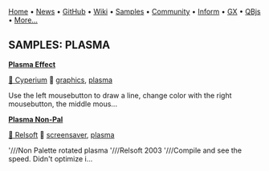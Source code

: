 [Home](https://qb64.com) • [News](../news.md) • [GitHub](https://github.com/QB64Official/qb64) • [Wiki](https://github.com/QB64Official/qb64/wiki) • [Samples](../samples.md) • [Community](../community.md) • [Inform](../inform.md) • [GX](../gx.md) • [QBjs](../qbjs.md) • [More...](../more.md)

## SAMPLES: PLASMA

**[Plasma Effect](plasma-effect/index.md)**

[🐝 Cyperium](cyperium.md) 🔗 [graphics](graphics.md), [plasma](plasma.md)

Use the left mousebutton to draw a line, change color with the right mousebutton, the middle mous...

**[Plasma Non-Pal](plasma-non-pal/index.md)**

[🐝 Relsoft](relsoft.md) 🔗 [screensaver](screensaver.md), [plasma](plasma.md)

'///Non Palette rotated plasma '///Relsoft 2003 '///Compile and see the speed.  Didn't optimize i...
